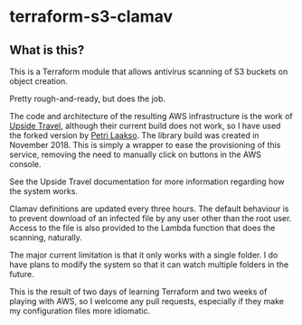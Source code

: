# terraform-s3-clamav

## What is this?

This is a Terraform module that allows antivirus scanning of S3 buckets 
on object creation.

Pretty rough-and-ready, but does the job.

The code and architecture of the resulting AWS infrastructure is the work of
[Upside Travel](https://github.com/upsidetravel/bucket-antivirus-function), although
their current build does not work, so I have used the forked version by
[Petri Laakso](https://github.com/petrilaakso/bucket-antivirus-function). The
library build was created in November 2018. This is simply a wrapper to ease
the provisioning of this service, removing the need to manually click on
buttons in the AWS console.

See the Upside Travel documentation for more information regarding how the
system works.

Clamav definitions are updated every three hours. The default behaviour is
to prevent download of an infected file by any user other than the root user.
Access to the file is also provided to the Lambda function that does the scanning,
naturally.

The major current limitation is that it only works with a single folder. I do
have plans to modify the system so that it can watch multiple folders in
the future.

This is the result of two days of learning Terraform and two weeks of
playing with AWS, so I welcome any pull requests, especially if they make 
my configuration files more idiomatic.
